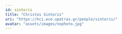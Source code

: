 ```yaml
---
id: sintoris
title: "Christos Sintoris"
uri: "https://hci.ece.upatras.gr/people/sintoris/"
avatar: "assets/images/nophoto.jpg"
---
```

